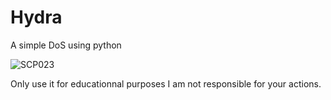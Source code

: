 # Hydra
A simple DoS using python


![SCP023](https://user-images.githubusercontent.com/108202522/177727472-ad3d787e-b2b9-4f09-96fc-0ae15f72400a.png)

Only use it for educationnal purposes 
I am not responsible for your actions.
